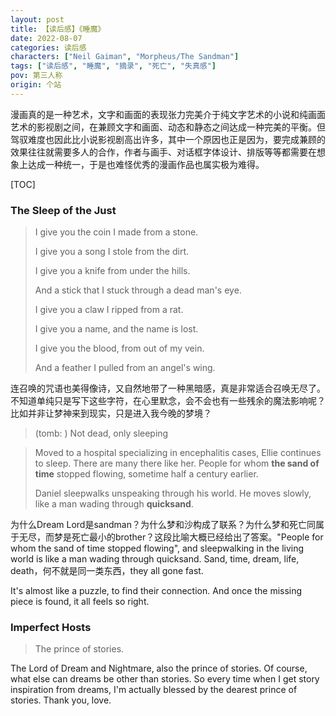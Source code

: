 ```yaml
---
layout: post
title: 【读后感】《睡魔》
date: 2022-08-07
categories: 读后感
characters: ["Neil Gaiman", "Morpheus/The Sandman"]
tags: ["读后感", "睡魔", "摘录", "死亡", "失真感"]
pov: 第三人称
origin: 个站
---
```


漫画真的是一种艺术，文字和画面的表现张力完美介于纯文字艺术的小说和纯画面艺术的影视剧之间，在兼顾文字和画面、动态和静态之间达成一种完美的平衡。但驾驭难度也因此比小说影视剧高出许多，其中一个原因也正是因为，要完成兼顾的效果往往就需要多人的合作，作者与画手、对话框字体设计、排版等等都需要在想象上达成一种统一，于是也难怪优秀的漫画作品也属实极为难得。

[TOC]

### The Sleep of the Just

> I give you the coin I made from a stone.
>
> I give you a song I stole from the dirt.
>
> I give you a knife from under the hills.
>
> And a stick that I stuck through a dead man's eye.
>
> I give you a claw I ripped from a rat.
>
> I give you a name, and the name is lost.
>
> I give you the blood, from out of my vein.
>
> And a feather I pulled from an angel's wing.

连召唤的咒语也美得像诗，又自然地带了一种黑暗感，真是非常适合召唤无尽了。不知道单纯只是写下这些字符，在心里默念，会不会也有一些残余的魔法影响呢？比如并非让梦神来到现实，只是进入我今晚的梦境？

> (tomb: ) Not dead, only sleeping

> Moved to a hospital specializing in encephalitis cases, Ellie continues to sleep. There are many there like her. People for whom **the sand of time** stopped flowing, sometime half a century earlier.
>
> Daniel sleepwalks unspeaking through his world. He moves slowly, like a man wading through **quicksand**.

为什么Dream Lord是sandman？为什么梦和沙构成了联系？为什么梦和死亡同属于无尽，而梦是死亡最小的brother？这段比喻大概已经给出了答案。"People for whom the sand of time stopped flowing", and sleepwalking in the living world is like a man wading through quicksand. Sand, time, dream, life, death，何不就是同一类东西，they all gone fast.

It's almost like a puzzle, to find their connection. And once the missing piece is found, it all feels so right.

### Imperfect Hosts

> The prince of stories.

The Lord of Dream and Nightmare, also the prince of stories. Of course, what else can dreams be other than stories. So every time when I get story inspiration from dreams, I'm actually blessed by the dearest prince of stories. Thank you, love.
